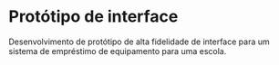 # Protótipo de interface

Desenvolvimento de protótipo de alta fidelidade de interface para um sistema de empréstimo de equipamento para uma escola.
